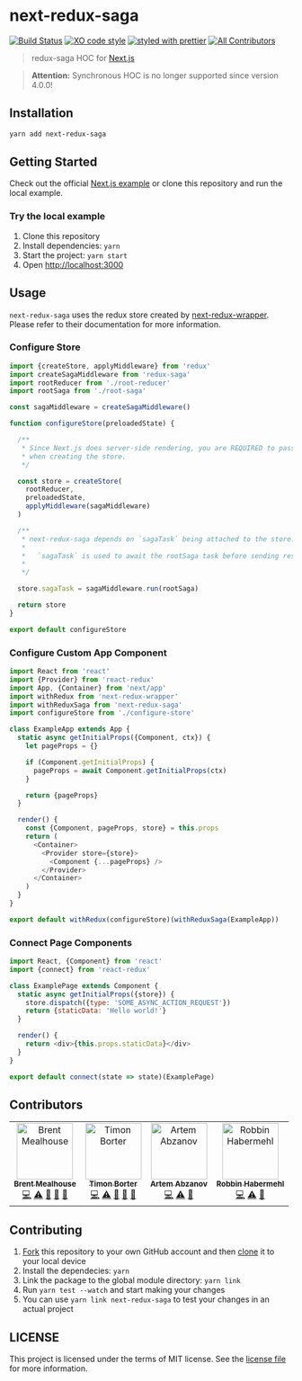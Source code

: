 # next-redux-saga

[![Build Status](https://travis-ci.org/bmealhouse/next-redux-saga.svg?branch=master)](https://travis-ci.org/bmealhouse/next-redux-saga)
[![XO code style](https://img.shields.io/badge/code_style-XO-5ed9c7.svg)](https://github.com/sindresorhus/xo)
[![styled with prettier](https://img.shields.io/badge/styled_with-prettier-ff69b4.svg)](https://github.com/prettier/prettier)
[![All Contributors](https://img.shields.io/badge/all_contributors-4-orange.svg)](#contributors)

> redux-saga HOC for [Next.js](https://github.com/zeit/next.js/)

> **Attention:** Synchronous HOC is no longer supported since version 4.0.0!

## Installation

```sh
yarn add next-redux-saga
```

## Getting Started

Check out the official [Next.js example](https://github.com/zeit/next.js/tree/canary/examples/with-redux-saga) or clone this repository and run the local example.

### Try the local example

1. Clone this repository
1. Install dependencies: `yarn`
1. Start the project: `yarn start`
1. Open [http://localhost:3000](http://localhost:3000)

## Usage

`next-redux-saga` uses the redux store created by [next-redux-wrapper](https://github.com/kirill-konshin/next-redux-wrapper). Please refer to their documentation for more information.

### Configure Store

```js
import {createStore, applyMiddleware} from 'redux'
import createSagaMiddleware from 'redux-saga'
import rootReducer from './root-reducer'
import rootSaga from './root-saga'

const sagaMiddleware = createSagaMiddleware()

function configureStore(preloadedState) {

  /**
   * Since Next.js does server-side rendering, you are REQUIRED to pass`preloadedState`
   * when creating the store.
   */

  const store = createStore(
    rootReducer,
    preloadedState,
    applyMiddleware(sagaMiddleware)
  )

  /**
   * next-redux-saga depends on `sagaTask` being attached to the store.
   *
   *   `sagaTask` is used to await the rootSaga task before sending results to the client
   *
   */

  store.sagaTask = sagaMiddleware.run(rootSaga)

  return store
}

export default configureStore
```

### Configure Custom App Component

```js
import React from 'react'
import {Provider} from 'react-redux'
import App, {Container} from 'next/app'
import withRedux from 'next-redux-wrapper'
import withReduxSaga from 'next-redux-saga'
import configureStore from './configure-store'

class ExampleApp extends App {
  static async getInitialProps({Component, ctx}) {
    let pageProps = {}

    if (Component.getInitialProps) {
      pageProps = await Component.getInitialProps(ctx)
    }

    return {pageProps}
  }

  render() {
    const {Component, pageProps, store} = this.props
    return (
      <Container>
        <Provider store={store}>
          <Component {...pageProps} />
        </Provider>
      </Container>
    )
  }
}

export default withRedux(configureStore)(withReduxSaga(ExampleApp))
```

### Connect Page Components

```js
import React, {Component} from 'react'
import {connect} from 'react-redux'

class ExamplePage extends Component {
  static async getInitialProps({store}) {
    store.dispatch({type: 'SOME_ASYNC_ACTION_REQUEST'})
    return {staticData: 'Hello world!'}
  }

  render() {
    return <div>{this.props.staticData}</div>
  }
}

export default connect(state => state)(ExamplePage)
```

## Contributors

<!-- ALL-CONTRIBUTORS-LIST:START - Do not remove or modify this section -->
<!-- prettier-ignore -->
<table><tr><td align="center"><a href="https://twitter.com/bmealhouse"><img src="https://avatars3.githubusercontent.com/u/3741255?v=4" width="100px;" alt="Brent Mealhouse"/><br /><sub><b>Brent Mealhouse</b></sub></a><br /><a href="https://github.com/bmealhouse/next-redux-saga/commits?author=bmealhouse" title="Code">💻</a> <a href="https://github.com/bmealhouse/next-redux-saga/commits?author=bmealhouse" title="Tests">⚠️</a> <a href="https://github.com/bmealhouse/next-redux-saga/commits?author=bmealhouse" title="Documentation">📖</a> <a href="#maintenance-bmealhouse" title="Maintenance">🚧</a> <a href="#question-bmealhouse" title="Answering Questions">💬</a></td><td align="center"><a href="https://bbortt.github.io"><img src="https://avatars0.githubusercontent.com/u/12272901?v=4" width="100px;" alt="Timon Borter"/><br /><sub><b>Timon Borter</b></sub></a><br /><a href="https://github.com/bmealhouse/next-redux-saga/commits?author=bbortt" title="Code">💻</a> <a href="https://github.com/bmealhouse/next-redux-saga/commits?author=bbortt" title="Tests">⚠️</a> <a href="https://github.com/bmealhouse/next-redux-saga/commits?author=bbortt" title="Documentation">📖</a> <a href="#maintenance-bbortt" title="Maintenance">🚧</a> <a href="#question-bbortt" title="Answering Questions">💬</a></td><td align="center"><a href="https://abzanov.com"><img src="https://avatars3.githubusercontent.com/u/5141037?v=4" width="100px;" alt="Artem Abzanov"/><br /><sub><b>Artem Abzanov</b></sub></a><br /><a href="https://github.com/bmealhouse/next-redux-saga/commits?author=JerryCauser" title="Code">💻</a> <a href="https://github.com/bmealhouse/next-redux-saga/commits?author=JerryCauser" title="Tests">⚠️</a> <a href="https://github.com/bmealhouse/next-redux-saga/commits?author=JerryCauser" title="Documentation">📖</a></td><td align="center"><a href="https://github.com/RobbinHabermehl"><img src="https://avatars1.githubusercontent.com/u/1640272?v=4" width="100px;" alt="Robbin Habermehl"/><br /><sub><b>Robbin Habermehl</b></sub></a><br /><a href="https://github.com/bmealhouse/next-redux-saga/commits?author=RobbinHabermehl" title="Code">💻</a> <a href="https://github.com/bmealhouse/next-redux-saga/commits?author=RobbinHabermehl" title="Tests">⚠️</a> <a href="https://github.com/bmealhouse/next-redux-saga/commits?author=RobbinHabermehl" title="Documentation">📖</a></td></tr></table>
<!-- ALL-CONTRIBUTORS-LIST:END -->

## Contributing

1. [Fork](https://help.github.com/articles/fork-a-repo/) this repository to your own GitHub account and then [clone](https://help.github.com/articles/cloning-a-repository/) it to your local device
1. Install the dependecies: `yarn`
1. Link the package to the global module directory: `yarn link`
1. Run `yarn test --watch` and start making your changes
1. You can use `yarn link next-redux-saga` to test your changes in an actual project

## LICENSE

This project is licensed under the terms of MIT license. See the [license file](https://github.com/bmealhouse/next-redux-saga/blob/master/LICENSE) for more information.
